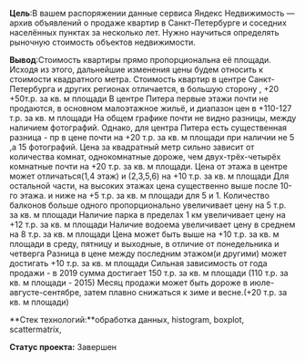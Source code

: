 **Цель**:В вашем распоряжении данные сервиса Яндекc Недвижимость — архив объявлений о продаже квартир в Санкт-Петербурге и соседних населённых пунктах за несколько лет. Нужно научиться определять рыночную стоимость объектов недвижимости.

**Вывод**:Стоимость квартиры прямо пропорциональна её площади. Исходя из этого, дальнейшие изменения цены будем относить к стоимости квадратного метра. Стоимость квартир в центре Санкт-Петербурга и других регионах отличается, в большую сторону , +20 +50т.р. за кв. м площади В центре Питера первые этажи почти не продаются, в основном малоэтажное жильё, и диапазон цен в +110-127 т.р. за кв. м площади На общем графике почти не видно разницы, между наличием фотографий. Однако, для центра Питера есть существенная разница - пр в цене почти на +20 т.р. за кв. м площади при наличии не 5 ,а 15 фотографий. Цена за квадратный метр сильно зависит от количества комнат, однокомнатные дороже, чем двух-трёх-четырёх комнатные почти на +20 т.р. за кв. м площади. Цена от этажа в центре может отличаться(1,4 этаж) и (2,3,5,6) на +10 т.р. за кв. м площади Для остальной части, на высоких этажах цена существенно выше после 10-го этажа. и ниже на +5 т.р. за кв. м площади для 5 и 1. Количество балконов больше одного пропорционально увеличивает цену на 5 т.р. за кв. м площади Наличие парка в пределах 1 км увеличивает цену на +12 т.р. за кв. м площади Наличие водоема увеличивает цену в среднем на 8 т.р. за кв. м площади Цена может быть выше на +10 т.р. за кв. м площади в среду, пятницу и выходные, в отличие от понедельника и четверга Разница в цене между последним этажом(и другими) может достигать +10 т.р. за кв. м площади Сильная зависимость от года продажи - в 2019 сумма достигает 150 т.р. за кв. м площади (110 т.р. за кв. м площади - 2015) Месяц продажи может быть дороже в июле-августе-сентябре, затем плавно снижаться к зиме и весне.(+20 т.р. за кв. м площади)

**Стек технологий:**обработка данных, histogram, boxplot, scattermatrix,

**Статус проекта:** Завершен